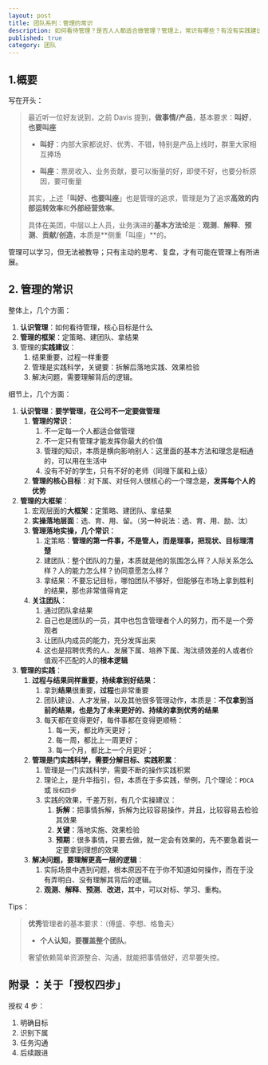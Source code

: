 ```yaml
---
layout: post
title: 团队系列：管理的常识
description: 如何看待管理？是否人人都适合做管理？管理上，常识有哪些？有没有实践建议？
published: true
category: 团队
---
```



## 1.概要

写在开头：

> 最近听一位好友说到，之前 Davis 提到，**做事情/产品**，基本要求：**叫好**，**也要叫座**
> 
> * **叫好**：内部大家都说好、优秀、不错，特别是产品上线时，群里大家相互捧场
> 
> * **叫座**：票房收入、业务贡献，要可以衡量的好，即使不好，也要分析原因，要可衡量
> 
> 
> 其实，上述「**叫好、也要叫座**」也是管理的追求，管理是为了追求**高效的内部运转效率**和**外部经营效率**。
> 
> 具体在美团，中层以上人员，业务演进的**基本方法论**是：**观测**、**解释**、**预测**、**贡献/创造**，本质是**侧重「叫座」**的。

管理可以学习，但无法被教导；只有主动的思考、复盘，才有可能在管理上有所进展。


## 2. 管理的常识

整体上，几个方面：

1. **认识管理**：如何看待管理，核心目标是什么
1. **管理的框架**：定策略、建团队、拿结果
1. 管理的**实践建议**：
	1. 结果重要，过程一样重要
	1. 管理是实践科学，关键要：拆解后落地实践、效果检验
	1. 解决问题，需要理解背后的逻辑。

细节上，几个方面：

1. **认识管理**：**要学管理，在公司不一定要做管理**
	1. **管理的常识**：
		1. 不一定每一个人都适合做管理
		1. 不一定只有管理才能发挥你最大的价值
		1. 管理的知识，本质是横向影响别人：这里面的基本方法和理念是相通的，可以用在生活中
		1. 没有不好的学生，只有不好的老师（同理下属和上级）
	1. **管理的核心目标**：对下属、对任何人很核心的一个理念是，**发挥每个人的优势**
1. **管理的大框架**：
	1. 宏观层面的**大框架**：定策略、建团队、拿结果
	1. **实操落地层面**：选、育、用、留。（另一种说法：选、育、用、励、汰）
	1. **管理落地实操，几个常识**：
		1. 定策略：**管理的第一件事，不是管人，而是理事，把现状、目标理清楚**
		1. 建团队：整个团队的力量，本质就是他的氛围怎么样？人际关系怎么样？人的能力怎么样？协同意愿怎么样？
		1. 拿结果：不要忘记目标，哪怕团队不够好，但能够在市场上拿到胜利的结果，那也非常值得肯定
	1. **关注团队**：
		1. 通过团队拿结果
		1. 自己也是团队的一员，其中也包含管理者个人的努力，而不是一个旁观者
		1. 让团队内成员的能力，充分发挥出来
		1. 这也是招聘优秀的人、发展下属、培养下属、淘汰绩效差的人或者价值观不匹配的人的**根本逻辑**
1. **管理的实践**：
	1. **过程与结果同样重要，持续拿到好结果**：
		1. 拿到**结果**很重要，**过程**也非常重要
		1. 团队建设、人才发展，以及其他很多管理动作，本质是：**不仅拿到当前的结果，也是为了未来更好的、持续的拿到优秀的结果**
		1. 每天都在变得更好，每件事都在变得更顺畅：
			1. 每一天，都比昨天更好；
			1. 每一周，都比上一周更好；
			1. 每一个月，都比上一个月更好；
	1. **管理是门实践科学，需要分解目标、实践积累**：
		1. 管理是一门实践科学，需要不断的操作实践积累
		1. 理论上，是升华指引，但，本质在于多实践，举例，几个理论：`PDCA` 或 `授权四步`
		1. 实践的效果，千差万别，有几个实操建议：
			1. **拆解**：把事情拆解，拆解为比较容易操作，并且，比较容易去检验其效果
			1. **关键**：落地实施、效果检验
			1. **预期**：很多事情，只要去做，就一定会有效果的，先不要急着说一定要拿到理想的效果
	1. **解决问题，要理解更高一层的逻辑**：
		1. 实际场景中遇到问题，根本原因不在于你不知道如何操作，而在于没有弄明白、没有理解其背后的逻辑。
		1. **观测**、**解释**、**预测**、**改进**，其中，可以对标、学习、重构。


Tips：

> **优秀**管理者的基本要求：（傅盛、李想、格鲁夫）
> 
> * **个人认知，要覆盖整个团队**。
> 
> 奢望依赖简单资源整合、沟通，就能把事情做好，迟早要失控。




## 附录 ：关于「授权四步」

授权 4 步：

1. 明确目标
1. 识别下属
1. 任务沟通
1. 后续跟进

















[NingG]:    http://ningg.github.com  "NingG"











